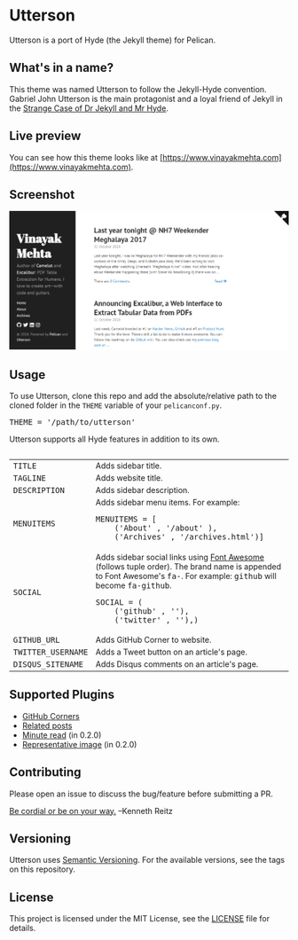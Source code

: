 # Utterson

Utterson is a port of Hyde (the Jekyll theme) for Pelican.

## What's in a name?

This theme was named Utterson to follow the Jekyll-Hyde convention. Gabriel John Utterson is the main protagonist and a loyal friend of Jekyll in the [Strange Case of Dr Jekyll and Mr Hyde](https://en.wikipedia.org/wiki/Strange_Case_of_Dr_Jekyll_and_Mr_Hyde).

## Live preview

You can see how this theme looks like at [https://www.vinayakmehta.com](https://www.vinayakmehta.com).

## Screenshot

![screenshot](/screenshot.png)

## Usage

To use Utterson, clone this repo and add the absolute/relative path to the cloned folder in the `THEME` variable of your `pelicanconf.py`.

<pre>
THEME = '/path/to/utterson'
</pre>

Utterson supports all Hyde features in addition to its own.

<table><table>
  <tr>
    <td><kbd>TITLE</kbd></td>
    <td>Adds sidebar title.</td>
  </tr>
  <tr>
    <td><kbd>TAGLINE</kbd></td>
    <td>Adds website title.</td>
  </tr>
  <tr>
    <td><kbd>DESCRIPTION</kbd></td>
    <td>Adds sidebar description.</td>
  </tr>
  <tr>
    <td><kbd>MENUITEMS</kbd></td>
    <td>Adds sidebar menu items. For example:
        <pre>MENUITEMS = [
    ('About' , '/about' ),
    ('Archives' , '/archives.html')]</pre>
    </td>
  </tr>
  <tr>
    <td><kbd>SOCIAL</kbd></td>
    <td>Adds sidebar social links using <a href="https://fontawesome.com/" target="_blank">Font Awesome</a> (follows tuple order). The brand name is appended to Font Awesome's <kbd>fa-</kbd>. For example: <kbd>github</kbd> will become <kbd>fa-github</kbd>.
        <pre>SOCIAL = (
    ('github' , '<github_url>'),
    ('twitter' , '<twitter_url>'),)</pre>
    </td>
  </tr>
  <tr>
    <td><kbd>GITHUB_URL</kbd></td>
    <td>Adds GitHub Corner to website.</td>
  </tr>
  <tr>
    <td><kbd>TWITTER_USERNAME</kbd></td>
    <td>Adds a Tweet button on an article's page.</td>
  </tr>
  <tr>
    <td><kbd>DISQUS_SITENAME</kbd></td>
    <td>Adds Disqus comments on an article's page.</td>
  </tr>
</table>

## Supported Plugins

- [GitHub Corners](https://github.com/tholman/github-corners)
- [Related posts](https://github.com/getpelican/pelican-plugins/tree/master/related_posts)
- [Minute read](https://github.com/getpelican/pelican-plugins/tree/master/post_stats) (in 0.2.0)
- [Representative image](https://github.com/getpelican/pelican-plugins/tree/master/representative_image) (in 0.2.0)

## Contributing

Please open an issue to discuss the bug/feature before submitting a PR.

[Be cordial or be on your way.](https://www.kennethreitz.org/essays/be-cordial-or-be-on-your-way) –Kenneth Reitz

## Versioning

Utterson uses [Semantic Versioning](https://semver.org/). For the available versions, see the tags on this repository.

## License

This project is licensed under the MIT License, see the [LICENSE](https://github.com/vinayak-mehta/utterson/blob/master/LICENSE) file for details.
